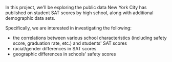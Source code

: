 In this project, we'll be exploring the public data New York City has published on student SAT scores by high school, along with additional demographic data sets. 

Specifically, we are interested in investigating the following: 
- the correlations between various school characteristics (including safety score, graduation rate, etc.) and students' SAT scores
- racial/gender differences in SAT scores
- geographic differences in schools' safety scores


